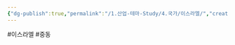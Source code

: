 ```yaml
---
{"dg-publish":true,"permalink":"/1.산업-테마-Study/4.국가/이스라엘/","created":"2024-11-20T21:02:30.076+09:00","updated":"2025-06-03T20:07:22.372+09:00"}
---
```


#이스라엘 #중동 
